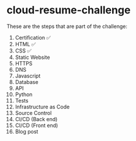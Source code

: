 # cloud-resume-challenge

These are the steps that are part of the challenge:

1. Certification ✅
2. HTML ✅
3. CSS ✅
4. Static Website
5. HTTPS
6. DNS
7. Javascript
8. Database
9. API
10. Python
11. Tests
12. Infrastructure as Code
13. Source Control
14. CI/CD (Back end)
15. CI/CD (Front end)
16. Blog post
